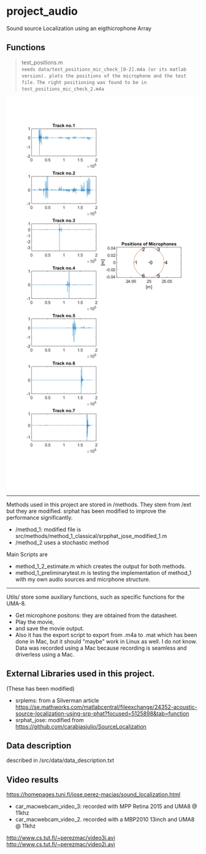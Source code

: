 [//]: # (Title: Sound Localization using an UMA-8 Microphone Array
)
[//]: # (Author: Jose Maria Perez-Macias)
[//]: # (Tags: #sourcelocalization #spatialaudio #soundsourcelocalization #3Daudio)
[//]: # (Date: June 18, 2015)

# project_audio
Sound source Localization using an eigthicrophone Array


## Functions

>test_positions.m \
`needs data/test_positions_mic_check_[0-2].m4a (or its matlab version).
plots the positions of the microphone and the test file.`
`The right positioning was found to be in test_positions_mic_check_2.m4a`


!['Microphone positions test','title'](doc/img/microphone_positions.png)
> 
> 

---
Methods used in this project are stored in /methods. They stem from /ext but they are modified. srphat has been
modified to improve the performance significantly.
- /method_1: modified file is src/methods/method_1_classical/srpphat_jose_modified_1.m
- /method_2 uses a stochastic method

Main Scripts are
- method_1_2_estimate.m which creates the output for both methods.
- method_1_preliminarytest.m is testing the implementation of method_1 with my own audio sources and 
micrphone structure.

---
Utils/ store some auxiliary functions, such as specific functions for the UMA-8. 
- Get microphone positons: they are obtained from the datasheet.
- Play the movie,
- and save the movie output. 
 - Also it has the export script to export from .m4a to .mat which has been done in Mac, 
   but it should "maybe" work in Linux as well. I do not know. Data was recorded using a Mac
   because recording is seamless and driverless using a Mac.


## External Libraries used in this project.
(These has been modified)

- srplems: from a Silverman article https://se.mathworks.com/matlabcentral/fileexchange/24352-acoustic-source-localization-using-srp-phat?focused=5125898&tab=function
- srphat_jose: modified from  https://github.com/carabiasjulio/SourceLocalization

## Data description
described in /src/data/data_description.txt

## Video results
https://homepages.tuni.fi/jose.perez-macias/sound_localization.html

- car_macwebcam_video_3: recorded with MPP Retina 2015 and UMA8 @ 11khz
- car_macwebcam_video_2. recorded with a MBP2010 13inch and UMA8 @ 11khz

http://www.cs.tut.fi/~perezmac/video3i.avi
http://www.cs.tut.fi/~perezmac/video2i.avi
